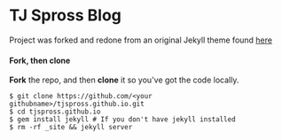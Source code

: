 # TJ Spross Blog


Project was forked and redone from an original Jekyll theme found [here](https://github.com/Jack614/jalpc_jekyll_theme)

#### Fork, then clone

**Fork** the repo, and then **clone** it so you've got the code locally.

```
$ git clone https://github.com/<your githubname>/tjspross.github.io.git
$ cd tjspross.github.io
$ gem install jekyll # If you don't have jekyll installed
$ rm -rf _site && jekyll server
```
